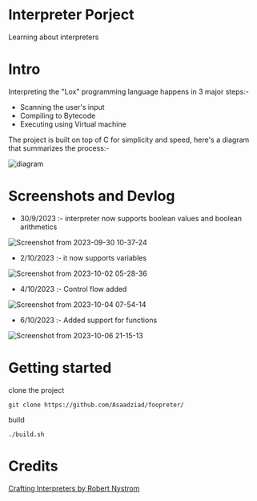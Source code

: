 # Interpreter Porject

Learning about interpreters

# Intro
Interpreting the "Lox" programming language happens in 3 major steps:-
* Scanning the user's input
* Compiling to Bytecode
* Executing using Virtual machine

The project is built on top of C for simplicity and speed, here's a diagram that summarizes the process:-

![diagram](https://github.com/Asaadziad/foopreter/assets/108868994/aa39a925-ada1-4663-a036-7729b2ce3261)

# Screenshots and Devlog
- 30/9/2023 :- interpreter now supports boolean values and boolean arithmetics

 ![Screenshot from 2023-09-30 10-37-24](https://github.com/Asaadziad/foopreter/assets/108868994/1df66072-c5e4-4bfe-abc5-d5d590e5cdb0)

- 2/10/2023 :- it now supports variables

![Screenshot from 2023-10-02 05-28-36](https://github.com/Asaadziad/foopreter/assets/108868994/2870b0b9-abf9-46dc-a44f-c5239a262604)

- 4/10/2023 :- Control flow added 

![Screenshot from 2023-10-04 07-54-14](https://github.com/Asaadziad/foopreter/assets/108868994/5b5a4559-7f44-4058-8487-f9adb8235800)

- 6/10/2023 :- Added support for functions

![Screenshot from 2023-10-06 21-15-13](https://github.com/Asaadziad/foopreter/assets/108868994/44d9e1d9-9b48-42ad-95c9-2c464ddc42f1)



# Getting started

clone the project
```
git clone https://github.com/Asaadziad/foopreter/
```
build

```
./build.sh
```

# Credits
[Crafting Interpreters by Robert Nystrom](https://craftinginterpreters.com/)
